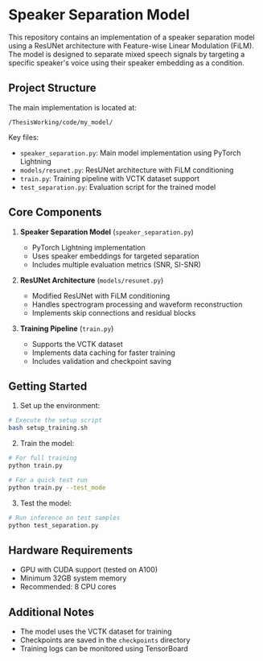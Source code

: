 # Speaker Separation Model

This repository contains an implementation of a speaker separation model using a ResUNet architecture with Feature-wise Linear Modulation (FiLM). The model is designed to separate mixed speech signals by targeting a specific speaker's voice using their speaker embedding as a condition.

## Project Structure

The main implementation is located at:
```
/ThesisWorking/code/my_model/
```

Key files:
- `speaker_separation.py`: Main model implementation using PyTorch Lightning
- `models/resunet.py`: ResUNet architecture with FiLM conditioning
- `train.py`: Training pipeline with VCTK dataset support
- `test_separation.py`: Evaluation script for the trained model

## Core Components

1. **Speaker Separation Model** (`speaker_separation.py`)
   - PyTorch Lightning implementation
   - Uses speaker embeddings for targeted separation
   - Includes multiple evaluation metrics (SNR, SI-SNR)

2. **ResUNet Architecture** (`models/resunet.py`)
   - Modified ResUNet with FiLM conditioning
   - Handles spectrogram processing and waveform reconstruction
   - Implements skip connections and residual blocks

3. **Training Pipeline** (`train.py`)
   - Supports the VCTK dataset
   - Implements data caching for faster training
   - Includes validation and checkpoint saving

## Getting Started

1. Set up the environment:
```bash
# Execute the setup script
bash setup_training.sh
```

2. Train the model:
```bash
# For full training
python train.py

# For a quick test run
python train.py --test_mode
```

3. Test the model:
```bash
# Run inference on test samples
python test_separation.py
```

## Hardware Requirements

- GPU with CUDA support (tested on A100)
- Minimum 32GB system memory
- Recommended: 8 CPU cores

## Additional Notes

- The model uses the VCTK dataset for training
- Checkpoints are saved in the `checkpoints` directory
- Training logs can be monitored using TensorBoard
